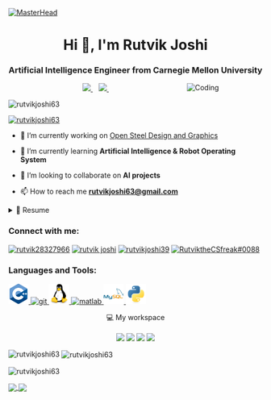 [![MasterHead](https://thumbs.gfycat.com/BetterHandmadeGull-size_restricted.gif)](https://www.linkedin.com/in/rutvikjoshi001/)
<h1 align="center">Hi 👋, I'm Rutvik Joshi</h1>
<h3 align="center">Artificial Intelligence Engineer from Carnegie Mellon University</h3>
<img align="right" alt="Coding" width="150" src="https://www.smatbot.com/blog/wp-content/uploads/2018/02/Hi-Animation-without-background-.gif">

<p align='center'>
  <a href="https://github.com/sponsors/alexandresanlim">
    <img src="https://img.shields.io/badge/sponsor-30363D?style=for-the-badge&logo=GitHub-Sponsors&logoColor=#white" />        
  </a>&nbsp;&nbsp;
  <a href="https://www.linkedin.com/in/rutvikjoshi001/">
    <img src="https://img.shields.io/badge/linkedin-%230077B5.svg?&style=for-the-badge&logo=linkedin&logoColor=white" />
  </a>&nbsp;&nbsp;
</p>

<p align="left"> <img src="https://komarev.com/ghpvc/?username=rutvikjoshi63&label=Profile%20views&color=0e75b6&style=flat" alt="rutvikjoshi63" /> </p>

<p align="left"> <a href="https://github.com/ryo-ma/github-profile-trophy"><img src="https://github-profile-trophy.vercel.app/?username=rutvikjoshi63" alt="rutvikjoshi63" /></a> </p>

<!-- <script src="https://platform.linkedin.com/badges/js/profile.js" async defer type="text/javascript"></script>
<div class="badge-base LI-profile-badge" data-locale="en_US" data-size="large" data-theme="dark" data-type="HORIZONTAL" data-vanity="rutvikjoshi001" data-version="v1"><a class="badge-base__link LI-simple-link" href="https://in.linkedin.com/in/rutvikjoshi001?trk=profile-badge">Rutvik Joshi</a></div>
              -->
- 🔭 I’m currently working on [Open Steel Design and Graphics](https://github.com/osdag-admin/Osdag)

- 🌱 I’m currently learning **Artificial Intelligence & Robot Operating System**

- 👯 I’m looking to collaborate on **AI projects**

- 📫 How to reach me **rutvikjoshi63@gmail.com**

<details>
  <summary>📃 Resume</summary>

## Education

- 📖 **Artificial Intelligence Engineering**\
📆 2024 - Present\
📍 **Carnegie Mellon University(CMU)** - Pittsburg, USA
- 📖 **Engineering**\
📆 2018 - 2022\
📍 **Veermata Jijabai Technological Institute(VJTI)** - Mumbai, India

## Experience

- 👨‍💻 **Project Research Assistant**\
📆 2023 - 2024\
📍 **Indian Institute of Technology Bombay(IIT-B) ** - Campinas/SP, Brazil
</details>

<h3 align="left">Connect with me:</h3>
<p align="left">
<a href="https://twitter.com/rutvik28327966" target="blank"><img align="center" src="https://raw.githubusercontent.com/rahuldkjain/github-profile-readme-generator/master/src/images/icons/Social/twitter.svg" alt="rutvik28327966" height="30" width="40" /></a>
<a href="https://linkedin.com/in/rutvik joshi" target="blank"><img align="center" src="https://raw.githubusercontent.com/rahuldkjain/github-profile-readme-generator/master/src/images/icons/Social/linked-in-alt.svg" alt="rutvik joshi" height="30" width="40" /></a>
<a href="https://instagram.com/rutvikjoshi39" target="blank"><img align="center" src="https://raw.githubusercontent.com/rahuldkjain/github-profile-readme-generator/master/src/images/icons/Social/instagram.svg" alt="rutvikjoshi39" height="30" width="40" /></a>
<a href="https://discord.gg/RutviktheCSfreak#0088" target="blank"><img align="center" src="https://raw.githubusercontent.com/rahuldkjain/github-profile-readme-generator/master/src/images/icons/Social/discord.svg" alt="RutviktheCSfreak#0088" height="30" width="40" /></a>
</p>

<h3 align="left">Languages and Tools:</h3>
<p align="left"> <a href="https://www.w3schools.com/cpp/" target="_blank" rel="noreferrer"> <img src="https://raw.githubusercontent.com/devicons/devicon/master/icons/cplusplus/cplusplus-original.svg" alt="cplusplus" width="40" height="40"/> </a> <a href="https://git-scm.com/" target="_blank" rel="noreferrer"> <img src="https://www.vectorlogo.zone/logos/git-scm/git-scm-icon.svg" alt="git" width="40" height="40"/> </a> <a href="https://www.linux.org/" target="_blank" rel="noreferrer"> <img src="https://raw.githubusercontent.com/devicons/devicon/master/icons/linux/linux-original.svg" alt="linux" width="40" height="40"/> </a> <a href="https://www.mathworks.com/" target="_blank" rel="noreferrer"> <img src="https://upload.wikimedia.org/wikipedia/commons/2/21/Matlab_Logo.png" alt="matlab" width="40" height="40"/> </a> <a href="https://www.mysql.com/" target="_blank" rel="noreferrer"> <img src="https://raw.githubusercontent.com/devicons/devicon/master/icons/mysql/mysql-original-wordmark.svg" alt="mysql" width="40" height="40"/> </a> <a href="https://www.python.org" target="_blank" rel="noreferrer"> <img src="https://raw.githubusercontent.com/devicons/devicon/master/icons/python/python-original.svg" alt="python" width="40" height="40"/> </a> </p>

<p align='center'>
  💻 My workspace<br/><br/>
  <img src="https://img.shields.io/badge/windows-%230078D6.svg?&style=for-the-badge&logo=windows&logoColor=white" />
  <img src="https://img.shields.io/badge/intel-core%20i5%2010th-%230071C5.svg?&style=for-the-badge&logo=intel&logoColor=white" />
  <img src="https://img.shields.io/badge/RAM-16GB-%230071C5.svg?&style=for-the-badge&logoColor=white" />
  <img src="https://img.shields.io/badge/nvidia-gtx%201650-%2376B900.svg?&style=for-the-badge&logo=nvidia&logoColor=white" />
</p>


<p><img align="left" src="https://github-readme-stats.vercel.app/api/top-langs?username=rutvikjoshi63&show_icons=true&locale=en&layout=compact" alt="rutvikjoshi63" /></p>

<p>&nbsp;<img align="center" src="https://github-readme-stats.vercel.app/api?username=rutvikjoshi63&show_icons=true&locale=en" alt="rutvikjoshi63" /></p>

<p><img align="center" src="https://github-readme-streak-stats.herokuapp.com/?user=rutvikjoshi63&" alt="rutvikjoshi63" /></p>

<a href="https://githubtrends.io">
  <img align="center" src="https://api.githubtrends.io/user/svg/rutvikjoshi63/repos?time_range=all_time&include_private=True&loc_metric=changed&group=private" />
</a>
<a href="https://githubtrends.io">
  <img align="center" src="https://api.githubtrends.io/user/svg/rutvikjoshi63/langs?time_range=all_time&include_private=True&loc_metric=changed" />
</a>



<!-- [![GitHub Trends SVG](https://api.githubtrends.io/user/svg/rutvikjoshi63/langs)](https://githubtrends.io) -->
